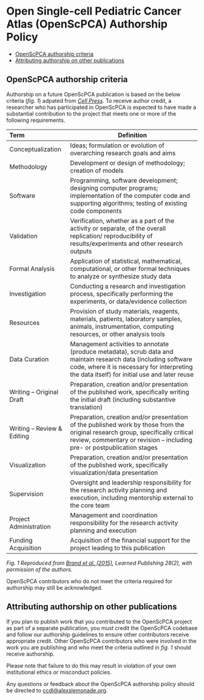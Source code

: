 # Open Single-cell Pediatric Cancer Atlas (OpenScPCA) Authorship Policy

* [OpenScPCA authorship criteria](#openscpca-authorship-criteria)
* [Attributing authorship on other publications](#attributing-authorship-on-other-publications)


## OpenScPCA authorship criteria

Authorship on a future OpenScPCA publication is based on the below criteria (*fig. 1*) adpated from [*Cell Press*](https://www.cell.com/pb/assets/raw/shared/guidelines/CRediT-taxonomy.pdf).
To receive author credit, a researcher who has participated in OpenScPCA is expected to have made a substantial contribution to the project that meets one or more of the following requirements.

| Term | Definition | 
|:-----|------------|
| Conceptualization | Ideas; formulation or evolution of overarching research goals and aims | 
| Methodology | Development or design of methodology; creation of models  | 
| Software | Programming, software development; designing computer programs; implementation of the computer code and supporting algorithms; testing of existing code components | 
| Validation | Verification, whether as a part of the activity or separate, of the overall replication/ reproducibility of results/experiments and other research outputs | 
| Formal Analysis | Application of statistical, mathematical, computational, or other formal techniques to analyze or synthesize study data | 
| Investigation | Conducting a research and investigation process, specifically performing the experiments, or data/evidence collection | 
| Resources | Provision of study materials, reagents, materials, patients, laboratory samples, animals, instrumentation, computing resources, or other analysis tools | 
| Data Curation | Management activities to annotate (produce metadata), scrub data and maintain research data (including software code, where it is necessary for interpreting the data itself) for initial use and later reuse | 
| Writing – Original Draft  | Preparation, creation and/or presentation of the published work, specifically writing the initial draft (including substantive translation) | 
| Writing – Review & Editing  | Preparation, creation and/or presentation of the published work by those from the original research group, specifically critical review, commentary or revision – including pre- or postpublication stages | 
| Visualization | Preparation, creation and/or presentation of the published work, specifically visualization/data presentation | 
| Supervision | Oversight and leadership responsibility for the research activity planning and execution, including mentorship external to the core team | 
| Project Administration | Management and coordination responsibility for the research activity planning and execution | 
| Funding Acquisition | Acquisition of the financial support for the project leading to this publication | 

*Fig. 1 Reproduced from [Brand et al. (2015)](https://www.researchgate.net/publication/274098676_Beyond_authorship_Attribution_contribution_collaboration_and_credit), Learned Publishing 28(2), with permission of the authors.*

OpenScPCA contributors who do not meet the criteria required for authorship may still be acknowledged. 

## Attributing authorship on other publications

If you plan to publish work that you contributed to the OpenScPCA project as part of a separate publication, you must credit the OpenScPCA codebase and follow our authorship guidelines to ensure other contributors receive appropriate credit.
Other OpenScPCA contributors who were involved in the work you are publishing and who meet the criteria outlined in *fig. 1* should receive authorship.

Please note that failure to do this may result in violation of your own institutional ethics or misconduct policies.

Any questions or feedback about the OpenScPCA authorship policy should be directed to <ccdl@alexslemonade.org>.
